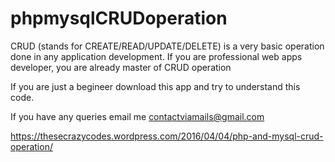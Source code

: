 # phpmysqlCRUDoperation

CRUD (stands for CREATE/READ/UPDATE/DELETE) is a very basic operation done in any application development. If you are professional web apps developer, you are already master of CRUD operation

If you are just a begineer download this app and try to understand this code.

If you have any queries email me contactviamails@gmail.com

https://thesecrazycodes.wordpress.com/2016/04/04/php-and-mysql-crud-operation/ 
